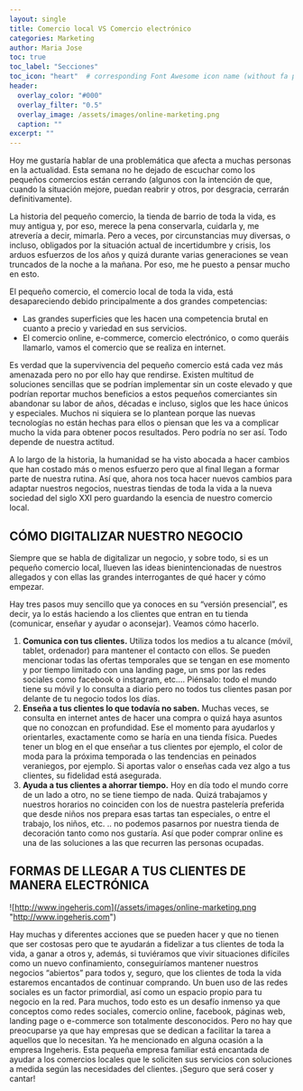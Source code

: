 ```yaml
---
layout: single
title: Comercio local VS Comercio electrónico
categories: Marketing
author: Maria Jose
toc: true
toc_label: "Secciones"
toc_icon: "heart"  # corresponding Font Awesome icon name (without fa prefix)
header:
  overlay_color: "#000"
  overlay_filter: "0.5"
  overlay_image: /assets/images/online-marketing.png
  caption: ""
excerpt: ""
---
```


Hoy me gustaría hablar de una problemática que afecta a muchas personas en la actualidad. Esta semana no he dejado de escuchar como los pequeños comercios están cerrando (algunos con la intención de que, cuando la situación mejore, puedan reabrir y otros, por desgracia, cerrarán definitivamente).

La historia del pequeño comercio, la tienda de barrio de toda la vida, es muy antigua y, por eso, merece la pena conservarla, cuidarla y, me atrevería a decir, mimarla. Pero a veces, por circunstancias muy diversas, o incluso, obligados por la situación actual de incertidumbre y crisis, los arduos esfuerzos de los años y quizá durante varias generaciones se vean truncados de la noche a la mañana. Por eso, me he puesto a pensar mucho en esto.

El pequeño comercio, el comercio local de toda la vida, está desapareciendo debido principalmente a dos grandes competencias:
- Las grandes superficies que les hacen una competencia brutal en cuanto a precio y variedad en sus servicios.
- El comercio online, e-commerce, comercio electrónico, o como queráis llamarlo, vamos el comercio que se realiza en internet.

Es verdad que la supervivencia del pequeño comercio está cada vez más amenazada pero no por ello hay que rendirse. Existen multitud de soluciones sencillas que se podrían implementar sin un coste elevado y que podrían reportar muchos beneficios a estos pequeños comerciantes sin abandonar su labor de años, décadas e incluso, siglos que les hace únicos y especiales.
Muchos ni siquiera se lo plantean porque las nuevas tecnologías no están hechas para ellos o piensan que les va a complicar mucho la vida para obtener pocos resultados. Pero podría no ser así. Todo depende de nuestra actitud.

A lo largo de la historia, la humanidad se ha visto abocada a hacer cambios que han costado más o menos esfuerzo pero que al final llegan a formar parte de nuestra rutina. Así que, ahora nos toca hacer nuevos cambios para adaptar nuestros negocios, nuestras tiendas de toda la vida a la nueva sociedad del siglo XXI pero guardando la esencia de nuestro comercio local.

## CÓMO DIGITALIZAR NUESTRO NEGOCIO
Siempre que se habla de digitalizar un negocio, y sobre todo, si es un pequeño comercio local, llueven las ideas bienintencionadas de nuestros allegados y con ellas las grandes interrogantes de qué hacer y cómo empezar. 

Hay tres pasos muy sencillo que ya conoces en su “versión presencial”, es decir, ya lo estás haciendo a los clientes que entran en tu tienda (comunicar, enseñar y ayudar o aconsejar). Veamos cómo hacerlo.
1. **Comunica con tus clientes.** Utiliza todos los medios a tu alcance (móvil, tablet, ordenador) para mantener el contacto con ellos. Se pueden mencionar todas las ofertas temporales que se tengan en ese momento y por tiempo limitado con una landing page, un sms por las redes sociales como facebook o instagram, etc…. Piénsalo: todo el mundo tiene su móvil y lo consulta a diario pero no todos tus clientes pasan por delante de tu negocio todos los días.
2. **Enseña a tus clientes lo que todavía no saben.** Muchas veces, se consulta en internet antes de hacer una compra o quizá haya asuntos que no conozcan en profundidad. Ese el momento para ayudarlos y orientarles, exactamente como se haría en una tienda física. Puedes tener un blog en el que enseñar a tus clientes por ejemplo, el color de moda para la próxima temporada o las tendencias en peinados veraniegos, por ejemplo. Si aportas valor o enseñas cada vez algo a tus clientes, su fidelidad está asegurada.
3. **Ayuda a tus clientes a ahorrar tiempo.** Hoy en día todo el mundo corre de un lado a otro, no se tiene tiempo de nada. Quizá trabajamos y nuestros horarios no coinciden con los de nuestra pastelería preferida que desde niños nos prepara esas tartas tan especiales, o entre el trabajo, los niños, etc. .. no podemos pasarnos por nuestra tienda de decoración tanto como nos gustaría. Así que poder comprar online es una de las soluciones a las que recurren las personas ocupadas.

## FORMAS DE LLEGAR A TUS CLIENTES DE MANERA ELECTRÓNICA

![http://www.ingeheris.com](/assets/images/online-marketing.png "http://www.ingeheris.com")

Hay muchas y diferentes acciones que se pueden hacer y que no tienen que ser costosas pero que te ayudarán a fidelizar a tus clientes de toda la vida, a ganar a otros y, además, si tuviéramos que vivir situaciones difíciles como un nuevo confinamiento, conseguiríamos mantener nuestros negocios “abiertos” para todos y, seguro, que los clientes de toda la vida estaremos encantados de continuar comprando. Un buen uso de las redes sociales es un factor primordial, así como un espacio propio para tu negocio en la red.
Para muchos, todo esto es un desafío inmenso ya que conceptos como redes sociales, comercio online, facebook, páginas web, landing page o e-commerce son totalmente desconocidos. Pero no hay que preocuparse ya que hay empresas que se dedican a facilitar la tarea a aquellos que lo necesitan. Ya he mencionado en alguna ocasión a la empresa Ingeheris. Esta pequeña empresa familiar está encantada de ayudar a los comercios locales que le soliciten sus servicios con soluciones a medida según las necesidades del clientes. ¡Seguro que será coser y cantar!
